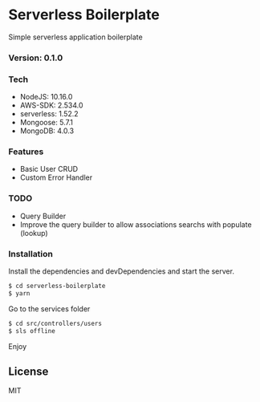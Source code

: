 # Serverless Boilerplate

Simple serverless application boilerplate

### Version: 0.1.0
### Tech
  - NodeJS: 10.16.0
  - AWS-SDK: 2.534.0
  - serverless: 1.52.2
  - Mongoose: 5.7.1
  - MongoDB: 4.0.3

### Features

  - Basic User CRUD
  - Custom Error Handler

### TODO

  - Query Builder
  - Improve the query builder to allow associations searchs with populate (lookup)

### Installation

Install the dependencies and devDependencies and start the server.

```sh
$ cd serverless-boilerplate
$ yarn 
```
Go to the services folder

```sh
$ cd src/controllers/users
$ sls offline
```

Enjoy

License
----

MIT

